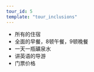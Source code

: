 ```yaml
---
tour_id: 5
template: "tour_inclusions"
---
```

*   所有的住宿
*   全面的早餐，8顿午餐，9顿晚餐
*   一天一瓶礦泉水
*   讲英语的导游
*   门票价格
